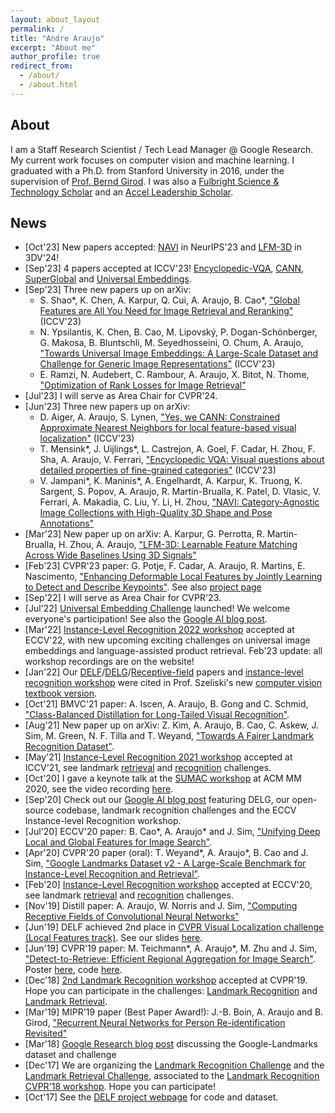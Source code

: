 ```yaml
---
layout: about_layout
permalink: /
title: "Andre Araujo"
excerpt: "About me"
author_profile: true
redirect_from: 
  - /about/
  - /about.html
---
```


## About

I am a Staff Research Scientist / Tech Lead Manager @ Google Research.
My current work focuses on computer vision and machine learning.
I graduated with a Ph.D. from Stanford University in 2016, under the supervision of [Prof. Bernd Girod](http://www.stanford.edu/~bgirod).
I was also a [Fulbright Science & Technology Scholar](https://eca.state.gov/fulbright/fulbright-programs/program-summaries/international-fulbright-science-technology-award) and an [Accel Leadership Scholar](http://stvp.stanford.edu/alp/).

## News

* [Oct'23] New papers accepted: [NAVI](https://arxiv.org/abs/2306.09109) in NeurIPS'23 and [LFM-3D](https://arxiv.org/abs/2303.12779) in 3DV'24!
* [Sep'23] 4 papers accepted at ICCV'23! [Encyclopedic-VQA](https://arxiv.org/abs/2306.09224), [CANN](https://arxiv.org/abs/2306.09012), [SuperGlobal](https://arxiv.org/abs/2308.06954) and [Universal Embeddings](https://arxiv.org/abs/2309.01858).
* [Sep'23] Three new papers up on arXiv:
  * S. Shao\*, K. Chen, A. Karpur, Q. Cui, A. Araujo, B. Cao\*, ["Global Features are All You Need for Image Retrieval and Reranking"](https://arxiv.org/abs/2308.06954) (ICCV'23)
  * N. Ypsilantis, K. Chen, B. Cao, M. Lipovský, P. Dogan-Schönberger, G. Makosa, B. Bluntschli, M. Seyedhosseini, O. Chum, A. Araujo, ["Towards Universal Image Embeddings: A Large-Scale Dataset and Challenge for Generic Image Representations"](https://arxiv.org/abs/2309.01858) (ICCV'23)
  * E. Ramzi, N. Audebert, C. Rambour, A. Araujo, X. Bitot, N. Thome, ["Optimization of Rank Losses for Image Retrieval"](https://arxiv.org/abs/2309.08250)
* [Jul'23] I will serve as Area Chair for CVPR'24.
* [Jun'23] Three new papers up on arXiv:
  * D. Aiger, A. Araujo, S. Lynen, ["Yes, we CANN: Constrained Approximate Nearest Neighbors for local feature-based visual localization"](https://arxiv.org/abs/2306.09012) (ICCV'23)
  * T. Mensink\*, J. Uijlings\*, L. Castrejon, A. Goel, F. Cadar, H. Zhou, F. Sha, A. Araujo, V. Ferrari, ["Encyclopedic VQA: Visual questions about detailed properties of fine-grained categories"](https://arxiv.org/abs/2306.09224) (ICCV'23)
  * V. Jampani\*, K. Maninis\*, A. Engelhardt, A. Karpur, K. Truong, K. Sargent, S. Popov, A. Araujo, R. Martin-Brualla, K. Patel, D. Vlasic, V. Ferrari, A. Makadia, C. Liu, Y. Li, H. Zhou, ["NAVI: Category-Agnostic Image Collections with High-Quality 3D Shape and Pose Annotations"](https://arxiv.org/abs/2306.09109)  
* [Mar'23] New paper up on arXiv: A. Karpur, G. Perrotta, R. Martin-Brualla, H. Zhou, A. Araujo, ["LFM-3D: Learnable Feature Matching Across Wide Baselines Using 3D Signals"](https://arxiv.org/abs/2303.12779)
* [Feb'23] CVPR'23 paper: G. Potje, F. Cadar, A. Araujo, R. Martins, E. Nascimento, ["Enhancing Deformable Local Features by Jointly Learning to Detect and Describe Keypoints"](https://arxiv.org/abs/2304.00583). See also [project page](https://www.verlab.dcc.ufmg.br/descriptors/dalf_cvpr23/)
* [Sep'22] I will serve as Area Chair for CVPR'23.
* [Jul'22] [Universal Embedding Challenge](https://www.kaggle.com/c/google-universal-image-embedding/) launched! We welcome everyone's participation! See also the [Google AI blog post](https://ai.googleblog.com/2022/08/introducing-google-universal-image.html).
* [Mar'22] [Instance-Level Recognition 2022 workshop](https://ilr-workshop.github.io/ECCVW2022/) accepted at ECCV'22, with new upcoming exciting challenges on universal image embeddings and language-assisted product retrieval. Feb'23 update: all workshop recordings are on the website!
* [Jan'22] Our [DELF](https://arxiv.org/abs/1612.06321)/[DELG](https://arxiv.org/abs/2001.05027)/[Receptive-field](https://distill.pub/2019/computing-receptive-fields/) papers and [instance-level recognition workshop](https://ilr-workshop.github.io/ECCVW2022/) were cited in Prof. Szeliski's new [computer vision textbook version](http://szeliski.org/Book/).
* [Oct'21] BMVC'21 paper: A. Iscen, A. Araujo, B. Gong and C. Schmid, ["Class-Balanced Distillation for Long-Tailed Visual Recognition"](https://arxiv.org/abs/2104.05279).
* [Aug'21] New paper up on arXiv: Z. Kim, A. Araujo, B. Cao, C. Askew, J. Sim, M. Green, N. F. Tilla and T. Weyand, ["Towards A Fairer Landmark Recognition Dataset"](https://arxiv.org/abs/2108.08874v1).
* [May'21] [Instance-Level Recognition 2021 workshop](https://ilr-workshop.github.io/ICCVW2021/) accepted at ICCV'21, see landmark [retrieval](https://www.kaggle.com/c/landmark-retrieval-2021) and [recognition](https://www.kaggle.com/c/landmark-recognition-2021) challenges.
* [Oct'20] I gave a keynote talk at the [SUMAC workshop](https://sumac2020.ec-lyon.fr/) at ACM MM 2020, see the video recording [here](https://www.youtube.com/watch?v=9OLUCnbK9Ms).
* [Sep'20] Check out our [Google AI blog post](https://ai.googleblog.com/2020/09/advancing-instance-level-recognition.html) featuring DELG, our open-source codebase, landmark recognition challenges and the ECCV Instance-level Recognition workshop.
* [Jul'20] ECCV'20 paper: B. Cao\*, A. Araujo\* and J. Sim, ["Unifying Deep Local and Global Features for Image Search"](https://arxiv.org/abs/2001.05027).
* [Apr'20] CVPR'20 paper (oral): T. Weyand\*, A. Araujo\*, B. Cao and J. Sim, ["Google Landmarks Dataset v2 - A Large-Scale Benchmark for Instance-Level Recognition and Retrieval"](https://arxiv.org/abs/2004.01804).
* [Feb'20] [Instance-Level Recognition workshop](https://ilr-workshop.github.io/ECCVW2020/) accepted at ECCV'20, see landmark [retrieval](https://www.kaggle.com/c/landmark-retrieval-2020) and [recognition](https://www.kaggle.com/c/landmark-recognition-2020) challenges.
* [Nov'19] Distill paper: A. Araujo, W. Norris and J. Sim, ["Computing Receptive Fields of Convolutional Neural Networks"](https://distill.pub/2019/computing-receptive-fields/)
* [Jun'19] DELF achieved 2nd place in [CVPR Visual Localization challenge (Local Features track)](https://sites.google.com/corp/view/ltvl2019). See our slides [here](https://docs.google.com/presentation/d/e/2PACX-1vTswzoXelqFqI_pCEIVl2uazeyGr7aKNklWHQCX-CbQ7MB17gaycqIaDTguuUCRm6_lXHwCdrkP7n1x/pub?start=false&loop=false&delayms=3000).
* [Jun'19] CVPR'19 paper: M. Teichmann\*, A. Araujo\*, M. Zhu and J. Sim, ["Detect-to-Retrieve: Efficient Regional Aggregation for Image Search"](https://arxiv.org/abs/1812.01584). Poster [here](https://andrefaraujo.github.io/files/posters/2019-06-16-d2r.pdf), code [here](https://github.com/tensorflow/models/blob/master/research/delf/delf/python/detect_to_retrieve/DETECT_TO_RETRIEVE_INSTRUCTIONS.md).
* [Dec'18] [2nd Landmark Recognition workshop](https://landmarksworkshop.github.io/CVPRW2019/) accepted at CVPR'19. Hope you can participate in the challenges: [Landmark Recognition](https://kaggle.com/c/landmark-recognition-2019) and [Landmark Retrieval](https://kaggle.com/c/landmark-retrieval-2019).
* [Mar'19] MIPR'19 paper (Best Paper Award!): J.-B. Boin, A. Araujo and B. Girod, ["Recurrent Neural Networks for Person Re-identification Revisited"](https://arxiv.org/abs/1804.03281)
* [Mar'18] [Google Research blog post](https://research.googleblog.com/2018/03/google-landmarks-new-dataset-and.html) discussing the Google-Landmarks dataset and challenge
* [Dec'17] We are organizing the [Landmark Recognition Challenge](https://www.kaggle.com/c/landmark-recognition-challenge) and the [Landmark Retrieval Challenge](https://www.kaggle.com/c/landmark-retrieval-challenge), associated to the [Landmark Recognition CVPR'18 workshop](https://landmarkscvprw18.github.io). Hope you can participate!
* [Oct'17] See the [DELF project webpage](https://github.com/tensorflow/models/tree/master/research/delf) for code and dataset.